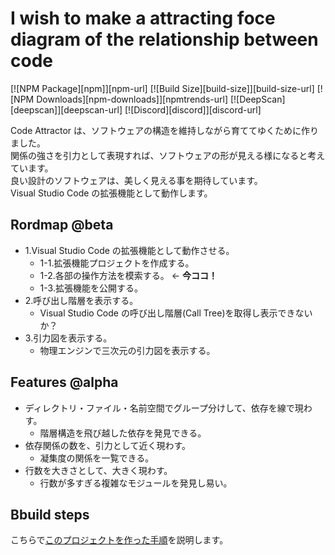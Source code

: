 # I wish to make a attracting foce diagram of the relationship between code

[![NPM Package][npm]][npm-url]
[![Build Size][build-size]][build-size-url]
[![NPM Downloads][npm-downloads]][npmtrends-url]
[![DeepScan][deepscan]][deepscan-url]
[![Discord][discord]][discord-url]

Code Attractor は、ソフトウェアの構造を維持しながら育ててゆくために作りました。  
関係の強さを引力として表現すれば、ソフトウェアの形が見える様になると考えています。  
良い設計のソフトウェアは、美しく見える事を期待しています。  
Visual Studio Code の拡張機能として動作します。

## Rordmap @beta

- 1.Visual Studio Code の拡張機能として動作させる。
  - 1-1.拡張機能プロジェクトを作成する。
  - 1-2.各部の操作方法を模索する。 <- **今ココ！**
  - 1-3.拡張機能を公開する。
- 2.呼び出し階層を表示する。
  - Visual Studio Code の呼び出し階層(Call Tree)を取得し表示できないか？
- 3.引力図を表示する。
  - 物理エンジンで三次元の引力図を表示する。

## Features @alpha

- ディレクトリ・ファイル・名前空間でグループ分けして、依存を線で現わす。
  - 階層構造を飛び越した依存を発見できる。
- 依存関係の数を、引力として近く現わす。
  - 凝集度の関係を一覧できる。
- 行数を大きさとして、大きく現わす。
  - 行数が多すぎる複雑なモジュールを発見し易い。

## Bbuild steps

こちらで[このプロジェクトを作った手順](construction-steps.markdown)を説明します。
